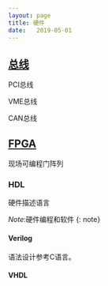 ```yaml
---
layout: page
title: 硬件
date:   2019-05-01
---
```


## [总线](md/BUS.md)

PCI总线

VME总线

CAN总线

## [FPGA](md/FPGA)

现场可编程门阵列

### HDL

硬件描述语言

*Note*:硬件编程和软件
{: note}

#### Verilog

语法设计参考C语言。

#### VHDL


